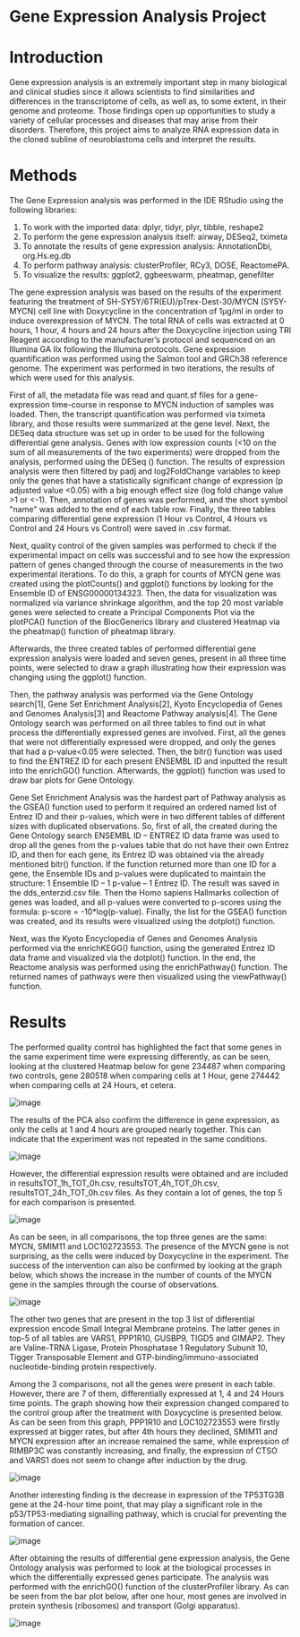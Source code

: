 # Gene Expression Analysis Project

# Introduction
Gene expression analysis is an extremely important step in many biological and clinical studies since it 
allows scientists to find similarities and differences in the transcriptome of cells, as well as, to some extent,
in their genome and proteome. Those findings open up opportunities to study a variety of cellular 
processes and diseases that may arise from their disorders. Therefore, this project aims to
analyze RNA expression data in the cloned subline of neuroblastoma cells and interpret the results.

# Methods
The Gene Expression analysis was performed in the IDE RStudio using the following libraries:
1) To work with the imported data: dplyr, tidyr, plyr, tibble, reshape2
2) To perform the gene expression analysis itself: airway, DESeq2, tximeta
3) To annotate the results of gene expression analysis: AnnotationDbi, org.Hs.eg.db
4) To perform pathway analysis: clusterProfiler, RCy3, DOSE, ReactomePA. 
5) To visualize the results: ggplot2, ggbeeswarm, pheatmap, genefilter

The gene expression analysis was based on the results of the experiment featuring the treatment of SH-SY5Y/6TR(EU)/pTrex-Dest-30/MYCN (SY5Y-MYCN) cell line with Doxycycline in the concentration of 1μg/ml 
in order to induce overexpression of MYCN. The total RNA of cells was extracted at 0 hours, 1 hour, 4 hours 
and 24 hours after the Doxycycline injection using TRI Reagent according to the manufacturer’s protocol and 
sequenced on an Illumina GA IIx following the Illumina protocols. Gene expression quantification was 
performed using the Salmon tool and GRCh38 reference genome. The experiment was performed in two 
iterations, the results of which were used for this analysis.

First of all, the metadata file was read and quant.sf files for a gene-expression time-course in response to
MYCN induction of samples was loaded. Then, the transcript quantification was performed via tximeta
library, and those results were summarized at the gene level. Next, the DESeq data structure was set up in 
order to be used for the following differential gene analysis. Genes with low expression counts (<10 on the 
sum of all measurements of the two experiments) were dropped from the analysis, performed using the 
DESeq () function. The results of expression analysis were then filtered by padj and log2FoldChange variables 
to keep only the genes that have a statistically significant change of expression (p adjusted value <0.05) with a big enough 
effect size (log fold change value >1 or <-1). Then, annotation of genes was performed, and the short symbol "name" was added to 
the end of each table row. Finally, the three tables comparing differential gene expression (1 Hour vs 
Control, 4 Hours vs Control and 24 Hours vs Control) were saved in .csv format.

Next, quality control of the given samples was performed to check if the experimental impact on cells 
was successful and to see how the expression pattern of genes changed through the course of 
measurements in the two experimental iterations. To do this, a graph for counts of MYCN gene was created 
using the plotCounts() and ggplot() functions by looking for the Ensemble ID of ENSG00000134323. Then, the data for visualization was normalized via variance shrinkage algorithm, and the top 20 most variable 
genes were selected to create a Principal Components Plot via the plotPCA() function of the BiocGenerics library and 
clustered Heatmap via the pheatmap() function of pheatmap library.

Afterwards, the three created tables of performed differential gene expression analysis were loaded and 
seven genes, present in all three time points, were selected to draw a graph illustrating how their expression was changing 
using the ggplot() function. 

Then, the pathway analysis was performed via the Gene Ontology search[1], Gene Set Enrichment 
Analysis[2], Kyoto Encyclopedia of Genes and Genomes Analysis[3] and Reactome Pathway analysis[4]. The Gene 
Ontology search was performed on all three tables to find out in what process the differentially expressed 
genes are involved. First, all the genes that were not differentially expressed were dropped, and only the genes that had 
a p-value<0.05 were selected. Then, the bitr() function was used to find the ENTREZ ID for each present ENSEMBL ID and inputted 
the result into the enrichGO() function. Afterwards, the ggplot() function was used to draw bar plots for Gene 
Ontology.

Gene Set Enrichment Analysis was the hardest part of Pathway analysis as the GSEA() function used to 
perform it required an ordered named list of Entrez ID and their p-values, which were in two different tables 
of different sizes with duplicated observations. So, first of all, the created during the Gene Ontology search 
ENSEMBL ID – ENTREZ ID data frame was used to drop all the genes from the p-values table that do not have their 
own Entrez ID, and then for each gene, its Entrez ID was obtained via the already mentioned bitr() function. If the 
function returned more than one ID for a gene, the Ensemble IDs and p-values were duplicated to 
maintain the structure: 1 Ensemble ID – 1 p-value – 1 Entrez ID. The result was saved in the dds_enterzid.csv 
file. Then the Homo sapiens Hallmarks collection of genes was loaded, and all p-values were converted to p-scores 
using the formula: p-score = -10*log(p-value). Finally, the list for the GSEA() function was created, and its results 
were visualized using the dotplot() function.

Next, was the Kyoto Encyclopedia of Genes and Genomes Analysis performed via the enrichKEGG() function, 
using the generated Entrez ID data frame and visualized via the dotplot() function. In the end, the Reactome 
analysis was performed using the enrichPathway() function. The returned names of pathways were then 
visualized using the viewPathway() function.

# Results

The performed quality control has highlighted the fact that some genes in the same experiment time were 
expressing differently, as can be seen, looking at the clustered Heatmap below for gene 234487 when 
comparing two controls, gene 280518 when comparing cells at 1 Hour, gene 274442 when comparing cells 
at 24 Hours, et cetera.

![image](https://github.com/Aetherum17/Gene-Expression-Analysis/assets/46795020/d95bbab9-e942-4ac6-aa1f-9fa40250ebf1)

The results of the PCA also confirm the difference in gene expression, as only the cells at 
1 and 4 hours are grouped nearly together. This can indicate that the experiment was not repeated in the same 
conditions.

![image](https://github.com/Aetherum17/Gene-Expression-Analysis/assets/46795020/e43b3f2a-ca5e-4782-bc79-485eac72d372)

However, the differential expression results were obtained and are included in 
resultsTOT_1h_TOT_0h.csv, resultsTOT_4h_TOT_0h.csv, resultsTOT_24h_TOT_0h.csv files. As they contain 
a lot of genes, the top 5 for each comparison is presented.

![image](https://github.com/Aetherum17/Gene-Expression-Analysis/assets/46795020/c91f1515-73c1-4e68-b538-9cd632ff7f4a)

As can be seen, in all comparisons, the top three genes are the same: MYCN, SMIM11 and LOC102723553. 
The presence of the MYCN gene is not surprising, as the cells were induced by Doxycycline in the 
experiment. The success of the intervention can also be confirmed by looking at the graph below, which shows 
the increase in the number of counts of the MYCN gene in the samples through the course of observations.

![image](https://github.com/Aetherum17/Gene-Expression-Analysis/assets/46795020/8ab69215-10b1-4332-810b-e14ba7ae40c3)

The other two genes that are present in the top 3 list of differential expression encode Small Integral 
Membrane proteins. The latter genes in top-5 of all tables are VARS1, PPP1R10, GUSBP9, TIGD5 and GIMAP2. 
They are Valine-TRNA Ligase, Protein Phosphatase 1 Regulatory Subunit 10, Tigger Transposable Element 
and GTP-binding/immuno-associated nucleotide-binding protein respectively.

Among the 3 comparisons, not all the genes were present in each table. However, there are 7 of 
them, differentially expressed at 1, 4 and 24 Hours time points. The graph showing how their expression changed compared to the control group after the treatment with Doxycycline is presented below. As can be seen from 
this graph, PPP1R10 and LOC102723553 were firstly expressed at bigger rates, but after 4th hours 
they declined, SMIM11 and MYCN expression after an increase remained the same, while expression of 
RIMBP3C was constantly increasing, and finally, the expression of CTSO and VARS1 does not seem to change 
after induction by the drug.

![image](https://github.com/Aetherum17/Gene-Expression-Analysis/assets/46795020/15697ec8-585c-4a02-bc15-c638b6f4a34a)

Another interesting finding is the decrease in expression of the TP53TG3B gene at the 24-hour time point, 
that may play a significant role in the p53/TP53-mediating signalling pathway, which is crucial for preventing the formation of cancer.

![image](https://github.com/Aetherum17/Gene-Expression-Analysis/assets/46795020/a412d779-26fd-4387-ba5e-8a4e1497aaed)

After obtaining the results of differential gene expression analysis, the Gene Ontology 
analysis was performed to look at the biological processes in which the differentially expressed genes participate. The 
analysis was performed with the enrichGO() function of the clusterProfiler library.
As can be seen from the bar plot below, after one hour, most genes are involved in protein synthesis 
(ribosomes) and transport (Golgi apparatus). 

![image](https://github.com/Aetherum17/Gene-Expression-Analysis/assets/46795020/5caa3c59-6862-4db0-8d89-03b4c0de80aa)





